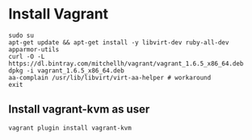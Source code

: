 # Install Vagrant

    sudo su
    apt-get update && apt-get install -y libvirt-dev ruby-all-dev apparmor-utils
    curl -O -L https://dl.bintray.com/mitchellh/vagrant/vagrant_1.6.5_x86_64.deb
    dpkg -i vagrant_1.6.5_x86_64.deb 
    aa-complain /usr/lib/libvirt/virt-aa-helper # workaround
    exit

## Install vagrant-kvm as user

    vagrant plugin install vagrant-kvm 

